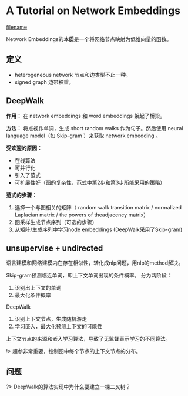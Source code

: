 # A Tutorial on Network Embeddings

[filename](../_media/1808.02590.pdf ':include')

Network Embeddings的**本质**是一个将网络节点映射为低维向量的函数。

## 定义
- heterogeneous network 节点和边类型不止一种。
- signed graph 边带权重。

## DeepWalk
**作用：** 在 network embeddings 和 word embeddings 架起了桥梁。

**方法：** 将点视作单词，生成 short random walks 作为句子。然后使用 neural language model（如 Skip-gram ）来获取 network embedding 。

**受欢迎的原因：** 
- 在线算法
- 可并行化
- 引入了范式
- 可扩展性好（图的复杂性，范式中第2步和第3步所能采用的策略）

**范式的步骤：**
1. 选择一个与图相关的矩阵（ random walk transition matrix / normalized Laplacian matrix / the  powers of theadjacency matrix）
2. 图采样生成节点序列（可选的步骤）
3. 从矩阵/生成序列中学习node embeddings (DeepWalk采用了Skip-gram)

## unsupervise +  undirected

语言建模和网络建模内在存在相似性，转化成nlp问题，用nlp的method解决。

Skip-gram预测临近单词，即上下文单词出现的条件概率。
分为两阶段：
1. 识别出上下文的单词
2. 最大化条件概率

DeepWalk
1. 识别上下文节点，生成随机游走
2. 学习嵌入，最大化预测上下文的可能性

上下文节点的来源和嵌入学习算法，导致了无监督表示学习的不同算法。

!> 超参非常重要，控制图中每个节点的上下文节点的分布。

## 问题
?> DeepWalk的算法实现中为什么要建立一棵二叉树？